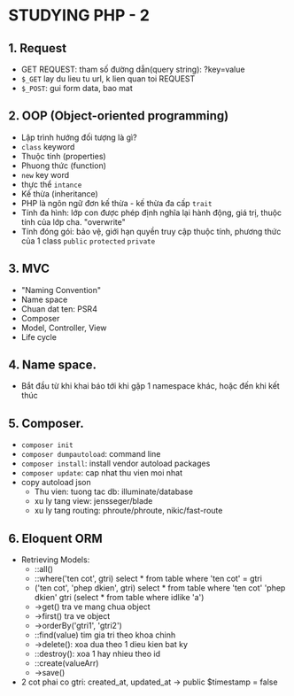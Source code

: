 # STUDYING PHP - 2

## 1. Request
- GET REQUEST: tham số đường dẫn(query string): ?key=value
- `$_GET` lay du lieu tu url, k lien quan toi REQUEST
- `$_POST`: gui form data, bao mat

## 2. OOP (Object-oriented programming)
- Lập trình hướng đối tượng là gì?
- `class` keyword
- Thuộc tính (properties)
- Phuong thức (function)
- `new` key word
- thực thể `intance`
- Kế thừa (inheritance)
- PHP là ngôn ngữ đơn kế thừa - kế thừa đa cấp `trait`
- Tính đa hình: lớp con được phép định nghĩa lại hành động, giá trị, thuộc tính của lớp cha. "overwrite"
- Tính đóng gói: bảo vệ, giới hạn quyền truy cập thuộc tính, phương thức của 1 class `public` `protected` `private`
## 3. MVC
- "Naming Convention"
- Name space
- Chuan dat ten: PSR4
- Composer
- Model, Controller, View
- Life cycle
## 4. Name space.
- Bắt đầu từ khi khai báo tới khi gặp 1 namespace khác, hoặc đến khi kết thúc
## 5. Composer.
- `composer init`
- `composer dumpautoload`: command line
- `composer install`: install vendor autoload packages
- `composer update`: cap nhat thu vien moi nhat
- copy autoload json
    + Thu vien: tuong tac db: illuminate/database
    + xu ly tang view: jensseger/blade
    + xu ly tang routing: phroute/phroute, nikic/fast-route
## 6. Eloquent ORM
- Retrieving Models:
    + ::all()
    + ::where('ten cot', gtri) select * from table where 'ten cot' = gtri
    + ('ten cot', 'phep dkien', gtri) select * from table where 'ten cot' 'phep dkien' gtri (select * from table where idlike 'a')
    + ->get() tra ve mang chua object
    + ->first() tra ve object
    + ->orderBy('gtri1', 'gtri2')
    + ::find(value) tim gia tri theo khoa chinh
    + ->delete(): xoa dua theo 1 dieu kien bat ky
    + ::destroy(): xoa 1 hay nhieu theo id
    + ::create(valueArr)
    + ->save()
-   2 cot phai co gtri: created_at, updated_at -> public $timestamp = false
